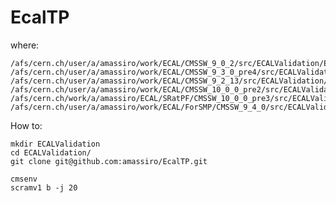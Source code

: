 # EcalTP

where:

    /afs/cern.ch/user/a/amassiro/work/ECAL/CMSSW_9_0_2/src/ECALValidation/EcalTP
    /afs/cern.ch/user/a/amassiro/work/ECAL/CMSSW_9_3_0_pre4/src/ECALValidation/EcalTP
    /afs/cern.ch/user/a/amassiro/work/ECAL/CMSSW_9_2_13/src/ECALValidation/EcalTP
    /afs/cern.ch/user/a/amassiro/work/ECAL/CMSSW_10_0_0_pre2/src/ECALValidation/EcalTP
    /afs/cern.ch/work/a/amassiro/ECAL/SRatPF/CMSSW_10_0_0_pre3/src/ECALValidation
    /afs/cern.ch/user/a/amassiro/work/ECAL/ForSMP/CMSSW_9_4_0/src/ECALValidation/EcalTP

How to:

    mkdir ECALValidation
    cd ECALValidation/
    git clone git@github.com:amassiro/EcalTP.git
    
    cmsenv
    scramv1 b -j 20


